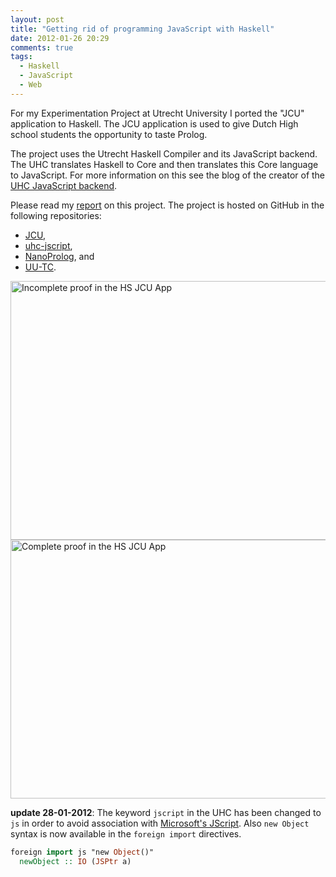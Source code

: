 ```yaml
---
layout: post
title: "Getting rid of programming JavaScript with Haskell"
date: 2012-01-26 20:29
comments: true
tags: 
  - Haskell
  - JavaScript
  - Web
---
```


For my Experimentation Project at Utrecht University I ported the "JCU"
application to Haskell. The JCU application is used to give Dutch High school
students the opportunity to taste Prolog.

The project uses the Utrecht Haskell Compiler and its JavaScript backend. The UHC
translates Haskell to Core and then translates this Core language to JavaScript.
For more information on this see the blog of the creator of the 
[UHC JavaScript backend](http://utrechthaskellcompiler.wordpress.com/2010/10/18/haskell-to-javascript-backend/).

Please read my [report](/downloads/report-on-getting-rid-of-js.pdf) on this
project. The project is hosted on GitHub in the following repositories:

* [JCU](https://github.com/spockz/JCU),
* [uhc-jscript](https://github.com/spockz/uhc-jscript),
* [NanoProlog](https://github.com/spockz/NanoProlog), and
* [UU-TC](http://hackage.haskell.org/package/uu-tc).

<a href="http://www.flickr.com/photos/spockz/6767517435/" title="Incomplete proof in the HS JCU App by Alessandro Vermeulen, on Flickr"><img src="http://farm8.staticflickr.com/7025/6767517435_b075d1c686_z.jpg" width="640" height="414" alt="Incomplete proof in the HS JCU App"></a>
<a href="http://www.flickr.com/photos/spockz/6767517241/" title="Complete proof in the HS JCU App by Alessandro Vermeulen, on Flickr"><img src="http://farm8.staticflickr.com/7155/6767517241_eacd8ec0ed_z.jpg" width="640" height="414" alt="Complete proof in the HS JCU App"></a>

**update 28-01-2012**:
The keyword `jscript` in the UHC has been changed to `js` in order to avoid 
association with [Microsoft's JScript](http://en.wikipedia.org/wiki/JScript).
Also `new Object` syntax is now available in the `foreign import` directives.

``` haskell
foreign import js "new Object()"
  newObject :: IO (JSPtr a)
```